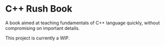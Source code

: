 # C++ Rush Book

A book aimed at teaching fundamentals of C++ language quickly, without compromising on important details.

This project is currently a WIP.
